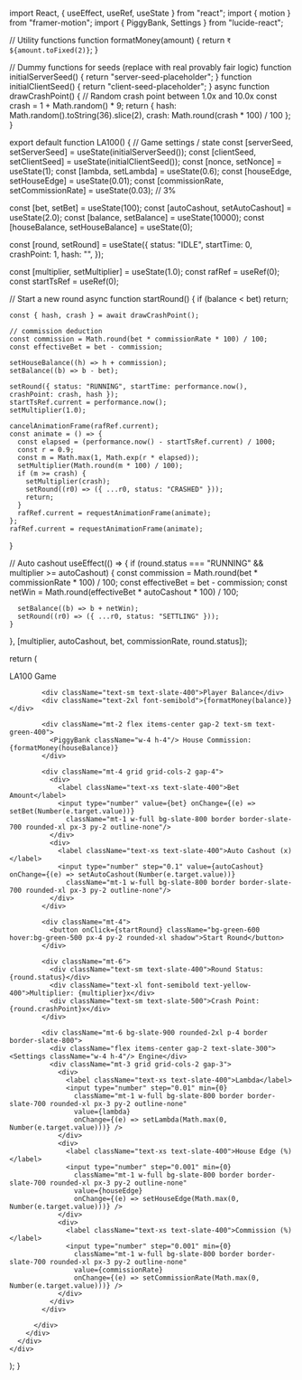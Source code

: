 import React, { useEffect, useRef, useState } from "react";
import { motion } from "framer-motion";
import { PiggyBank, Settings } from "lucide-react";

// Utility functions
function formatMoney(amount) {
  return `₹${amount.toFixed(2)}`;
}

// Dummy functions for seeds (replace with real provably fair logic)
function initialServerSeed() {
  return "server-seed-placeholder";
}
function initialClientSeed() {
  return "client-seed-placeholder";
}
async function drawCrashPoint() {
  // Random crash point between 1.0x and 10.0x
  const crash = 1 + Math.random() * 9;
  return { hash: Math.random().toString(36).slice(2), crash: Math.round(crash * 100) / 100 };
}

export default function LA100() {
  // Game settings / state
  const [serverSeed, setServerSeed] = useState(initialServerSeed());
  const [clientSeed, setClientSeed] = useState(initialClientSeed());
  const [nonce, setNonce] = useState(1);
  const [lambda, setLambda] = useState(0.6);
  const [houseEdge, setHouseEdge] = useState(0.01);
  const [commissionRate, setCommissionRate] = useState(0.03); // 3%

  const [bet, setBet] = useState(100);
  const [autoCashout, setAutoCashout] = useState(2.0);
  const [balance, setBalance] = useState(10000);
  const [houseBalance, setHouseBalance] = useState(0);

  const [round, setRound] = useState({
    status: "IDLE",
    startTime: 0,
    crashPoint: 1,
    hash: "",
  });

  const [multiplier, setMultiplier] = useState(1.0);
  const rafRef = useRef(0);
  const startTsRef = useRef(0);

  // Start a new round
  async function startRound() {
    if (balance < bet) return;

    const { hash, crash } = await drawCrashPoint();

    // commission deduction
    const commission = Math.round(bet * commissionRate * 100) / 100;
    const effectiveBet = bet - commission;

    setHouseBalance((h) => h + commission);
    setBalance((b) => b - bet);

    setRound({ status: "RUNNING", startTime: performance.now(), crashPoint: crash, hash });
    startTsRef.current = performance.now();
    setMultiplier(1.0);

    cancelAnimationFrame(rafRef.current);
    const animate = () => {
      const elapsed = (performance.now() - startTsRef.current) / 1000;
      const r = 0.9;
      const m = Math.max(1, Math.exp(r * elapsed));
      setMultiplier(Math.round(m * 100) / 100);
      if (m >= crash) {
        setMultiplier(crash);
        setRound((r0) => ({ ...r0, status: "CRASHED" }));
        return;
      }
      rafRef.current = requestAnimationFrame(animate);
    };
    rafRef.current = requestAnimationFrame(animate);
  }

  // Auto cashout
  useEffect(() => {
    if (round.status === "RUNNING" && multiplier >= autoCashout) {
      const commission = Math.round(bet * commissionRate * 100) / 100;
      const effectiveBet = bet - commission;
      const netWin = Math.round(effectiveBet * autoCashout * 100) / 100;

      setBalance((b) => b + netWin);
      setRound((r0) => ({ ...r0, status: "SETTLING" }));
    }
  }, [multiplier, autoCashout, bet, commissionRate, round.status]);

  return (
    <div className="min-h-screen w-full bg-gradient-to-br from-slate-950 via-slate-900 to-slate-800 text-slate-100 p-6">
      <div className="max-w-6xl mx-auto grid grid-cols-1 lg:grid-cols-3 gap-6">
        <div className="lg:col-span-2">
          <div className="bg-slate-900/60 backdrop-blur rounded-2xl p-6 shadow-xl border border-slate-800">
            <div className="text-lg font-bold mb-4">LA100 Game</div>

            <div className="text-sm text-slate-400">Player Balance</div>
            <div className="text-2xl font-semibold">{formatMoney(balance)}</div>

            <div className="mt-2 flex items-center gap-2 text-sm text-green-400">
              <PiggyBank className="w-4 h-4"/> House Commission: {formatMoney(houseBalance)}
            </div>

            <div className="mt-4 grid grid-cols-2 gap-4">
              <div>
                <label className="text-xs text-slate-400">Bet Amount</label>
                <input type="number" value={bet} onChange={(e) => setBet(Number(e.target.value))}
                  className="mt-1 w-full bg-slate-800 border border-slate-700 rounded-xl px-3 py-2 outline-none"/>
              </div>
              <div>
                <label className="text-xs text-slate-400">Auto Cashout (x)</label>
                <input type="number" step="0.1" value={autoCashout} onChange={(e) => setAutoCashout(Number(e.target.value))}
                  className="mt-1 w-full bg-slate-800 border border-slate-700 rounded-xl px-3 py-2 outline-none"/>
              </div>
            </div>

            <div className="mt-4">
              <button onClick={startRound} className="bg-green-600 hover:bg-green-500 px-4 py-2 rounded-xl shadow">Start Round</button>
            </div>

            <div className="mt-6">
              <div className="text-sm text-slate-400">Round Status: {round.status}</div>
              <div className="text-xl font-semibold text-yellow-400">Multiplier: {multiplier}x</div>
              <div className="text-sm text-slate-500">Crash Point: {round.crashPoint}x</div>
            </div>

            <div className="mt-6 bg-slate-900 rounded-2xl p-4 border border-slate-800">
              <div className="flex items-center gap-2 text-slate-300"><Settings className="w-4 h-4"/> Engine</div>
              <div className="mt-3 grid grid-cols-2 gap-3">
                <div>
                  <label className="text-xs text-slate-400">Lambda</label>
                  <input type="number" step="0.01" min={0}
                    className="mt-1 w-full bg-slate-800 border border-slate-700 rounded-xl px-3 py-2 outline-none"
                    value={lambda}
                    onChange={(e) => setLambda(Math.max(0, Number(e.target.value)))} />
                </div>
                <div>
                  <label className="text-xs text-slate-400">House Edge (%)</label>
                  <input type="number" step="0.001" min={0}
                    className="mt-1 w-full bg-slate-800 border border-slate-700 rounded-xl px-3 py-2 outline-none"
                    value={houseEdge}
                    onChange={(e) => setHouseEdge(Math.max(0, Number(e.target.value)))} />
                </div>
                <div>
                  <label className="text-xs text-slate-400">Commission (%)</label>
                  <input type="number" step="0.001" min={0}
                    className="mt-1 w-full bg-slate-800 border border-slate-700 rounded-xl px-3 py-2 outline-none"
                    value={commissionRate}
                    onChange={(e) => setCommissionRate(Math.max(0, Number(e.target.value)))} />
                </div>
              </div>
            </div>

          </div>
        </div>
      </div>
    </div>
  );
}
